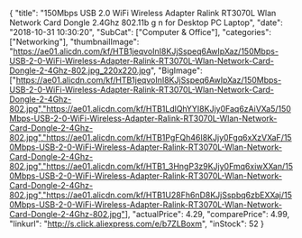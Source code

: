 {
	"title": "150Mbps USB 2.0 WiFi Wireless Adapter Ralink RT3070L Wlan Network Card Dongle 2.4Ghz 802.11b g n for Desktop PC Laptop",
	"date": "2018-10-31 10:30:20",
	"SubCat": ["Computer & Office"],
	"categories": ["Networking"],
	"thumbnailImage": "https://ae01.alicdn.com/kf/HTB1jeqvoInI8KJjSspeq6AwIpXaz/150Mbps-USB-2-0-WiFi-Wireless-Adapter-Ralink-RT3070L-Wlan-Network-Card-Dongle-2-4Ghz-802.jpg_220x220.jpg",
	"BigImage": ["https://ae01.alicdn.com/kf/HTB1jeqvoInI8KJjSspeq6AwIpXaz/150Mbps-USB-2-0-WiFi-Wireless-Adapter-Ralink-RT3070L-Wlan-Network-Card-Dongle-2-4Ghz-802.jpg","https://ae01.alicdn.com/kf/HTB1LdlQhYYI8KJjy0Faq6zAiVXa5/150Mbps-USB-2-0-WiFi-Wireless-Adapter-Ralink-RT3070L-Wlan-Network-Card-Dongle-2-4Ghz-802.jpg","https://ae01.alicdn.com/kf/HTB1PgFQh46I8KJjy0Fgq6xXzVXaF/150Mbps-USB-2-0-WiFi-Wireless-Adapter-Ralink-RT3070L-Wlan-Network-Card-Dongle-2-4Ghz-802.jpg","https://ae01.alicdn.com/kf/HTB1_3HngP3z9KJjy0Fmq6xiwXXan/150Mbps-USB-2-0-WiFi-Wireless-Adapter-Ralink-RT3070L-Wlan-Network-Card-Dongle-2-4Ghz-802.jpg","https://ae01.alicdn.com/kf/HTB1U28Fh6nD8KJjSspbq6zbEXXaj/150Mbps-USB-2-0-WiFi-Wireless-Adapter-Ralink-RT3070L-Wlan-Network-Card-Dongle-2-4Ghz-802.jpg"],
	"actualPrice": 4.29,
	"comparePrice": 4.99,
	"linkurl": "http://s.click.aliexpress.com/e/b7ZLBoxm",
	"inStock": 52
}
